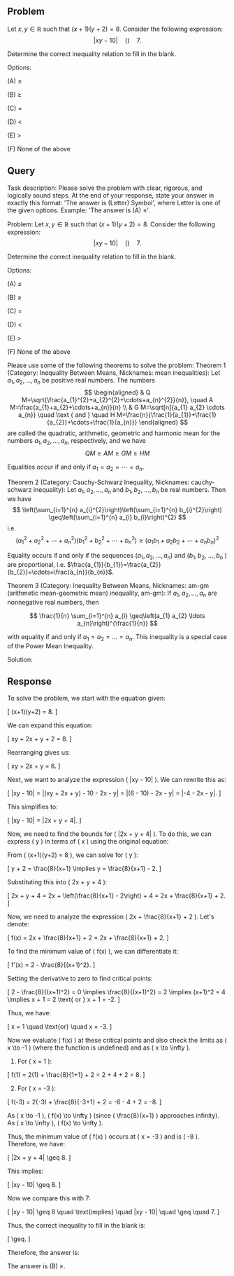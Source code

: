 ## Problem

Let $x, y \in \mathbb{R}$ such that $(x+1)(y+2) = 8$. Consider the following expression:
$$
|xy - 10| \quad () \quad 7.
$$

Determine the correct inequality relation to fill in the blank.

Options:

(A) $\leq$ 

(B) $\geq$

(C) $=$ 

(D) $<$

(E) $>$

(F) None of the above

## Query

Task description: Please solve the problem with clear, rigorous, and logically sound steps. At the end of your response, state your answer in exactly this format: 'The answer is (Letter) Symbol', where Letter is one of the given options. Example: 'The answer is (A) $\leq$'.

Problem: Let $x, y \in \mathbb{R}$ such that $(x+1)(y+2) = 8$. Consider the following expression:
$$
|xy - 10| \quad () \quad 7.
$$

Determine the correct inequality relation to fill in the blank.

Options:

(A) $\leq$ 

(B) $\geq$

(C) $=$ 

(D) $<$

(E) $>$

(F) None of the above

Please use some of the following theorems to solve the problem:
Theorem 1 (Category: Inequality Between Means, Nicknames: mean inequalities): Let $a_{1}, a_{2}, \ldots, a_{n}$ be positive real numbers. The numbers
$$
\begin{aligned}
& Q M=\sqrt{\frac{a_{1}^{2}+a_{2}^{2}+\cdots+a_{n}^{2}}{n}}, \quad A M=\frac{a_{1}+a_{2}+\cdots+a_{n}}{n} \\
& G M=\sqrt[n]{a_{1} a_{2} \cdots a_{n}} \quad \text { and } \quad H M=\frac{n}{\frac{1}{a_{1}}+\frac{1}{a_{2}}+\cdots+\frac{1}{a_{n}}}
\end{aligned}
$$
are called the quadratic, arithmetic, geometric and harmonic mean for the numbers $a_{1}, a_{2}, \ldots, a_{n}$, respectively, and we have
$$
Q M \geq A M \geq G M \geq H M
$$

Equalities occur if and only if $a_{1}=a_{2}=\cdots=a_{n}$.

Theorem 2 (Category: Cauchy-Schwarz Inequality, Nicknames: cauchy-schwarz inequality): Let $a_{1}, a_{2}, \ldots, a_{n}$ and $b_{1}, b_{2}$, $\ldots, b_{n}$ be real numbers. Then we have
$$
\left(\sum_{i=1}^{n} a_{i}^{2}\right)\left(\sum_{i=1}^{n} b_{i}^{2}\right) \geq\left(\sum_{i=1}^{n} a_{i} b_{i}\right)^{2}
$$
i.e.
$$
\left(a_{1}^{2}+a_{2}^{2}+\cdots+a_{n}^{2}\right)\left(b_{1}^{2}+b_{2}^{2}+\cdots+b_{n}^{2}\right) \geq\left(a_{1} b_{1}+a_{2} b_{2}+\cdots+a_{n} b_{n}\right)^{2}
$$

Equality occurs if and only if the sequences $\left(a_{1}, a_{2}, \ldots, a_{n}\right)$ and $\left(b_{1}, b_{2}\right.$, $\ldots, b_{n}$ ) are proportional, i.e. $\frac{a_{1}}{b_{1}}=\frac{a_{2}}{b_{2}}=\cdots=\frac{a_{n}}{b_{n}}$.

Theorem 3 (Category: Inequality Between Means, Nicknames: am-gm (arithmetic mean-geometric mean) inequality, am-gm): If $a_{1}, a_{2}, \ldots, a_{n}$ are nonnegative real numbers, then

$$
\frac{1}{n} \sum_{i=1}^{n} a_{i} \geq\left(a_{1} a_{2} \ldots a_{n}\right)^{\frac{1}{n}}
$$

with equality if and only if $a_{1}=a_{2}=\ldots=a_{n}$. This inequality is a special case of the Power Mean Inequality.

Solution:

## Response

To solve the problem, we start with the equation given:

\[
(x+1)(y+2) = 8.
\]

We can expand this equation:

\[
xy + 2x + y + 2 = 8.
\]

Rearranging gives us:

\[
xy + 2x + y = 6.
\]

Next, we want to analyze the expression \( |xy - 10| \). We can rewrite this as:

\[
|xy - 10| = |(xy + 2x + y) - 10 - 2x - y| = |(6 - 10) - 2x - y| = |-4 - 2x - y|.
\]

This simplifies to:

\[
|xy - 10| = |2x + y + 4|.
\]

Now, we need to find the bounds for \( |2x + y + 4| \). To do this, we can express \( y \) in terms of \( x \) using the original equation:

From \( (x+1)(y+2) = 8 \), we can solve for \( y \):

\[
y + 2 = \frac{8}{x+1} \implies y = \frac{8}{x+1} - 2.
\]

Substituting this into \( 2x + y + 4 \):

\[
2x + y + 4 = 2x + \left(\frac{8}{x+1} - 2\right) + 4 = 2x + \frac{8}{x+1} + 2.
\]

Now, we need to analyze the expression \( 2x + \frac{8}{x+1} + 2 \). Let's denote:

\[
f(x) = 2x + \frac{8}{x+1} + 2 = 2x + \frac{8}{x+1} + 2.
\]

To find the minimum value of \( f(x) \), we can differentiate it:

\[
f'(x) = 2 - \frac{8}{(x+1)^2}.
\]

Setting the derivative to zero to find critical points:

\[
2 - \frac{8}{(x+1)^2} = 0 \implies \frac{8}{(x+1)^2} = 2 \implies (x+1)^2 = 4 \implies x + 1 = 2 \text{ or } x + 1 = -2.
\]

Thus, we have:

\[
x = 1 \quad \text{or} \quad x = -3.
\]

Now we evaluate \( f(x) \) at these critical points and also check the limits as \( x \to -1 \) (where the function is undefined) and as \( x \to \infty \).

1. For \( x = 1 \):

\[
f(1) = 2(1) + \frac{8}{1+1} + 2 = 2 + 4 + 2 = 8.
\]

2. For \( x = -3 \):

\[
f(-3) = 2(-3) + \frac{8}{-3+1} + 2 = -6 - 4 + 2 = -8.
\]

As \( x \to -1 \), \( f(x) \to \infty \) (since \( \frac{8}{x+1} \) approaches infinity). As \( x \to \infty \), \( f(x) \to \infty \).

Thus, the minimum value of \( f(x) \) occurs at \( x = -3 \) and is \( -8 \). Therefore, we have:

\[
|2x + y + 4| \geq 8.
\]

This implies:

\[
|xy - 10| \geq 8.
\]

Now we compare this with 7:

\[
|xy - 10| \geq 8 \quad \text{implies} \quad |xy - 10| \quad \geq \quad 7.
\]

Thus, the correct inequality to fill in the blank is:

\[
\geq.
\]

Therefore, the answer is:

The answer is (B) $\geq$.